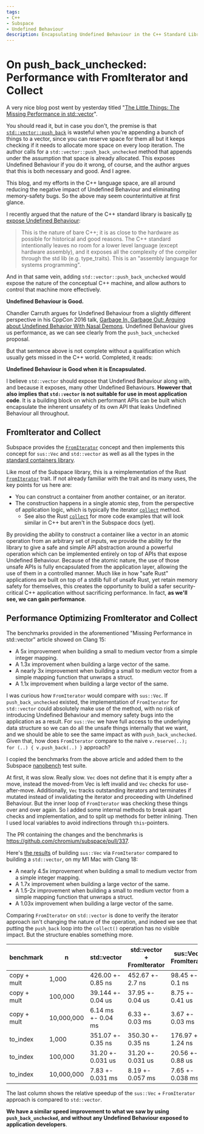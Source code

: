 ```yaml
---
tags:
- C++
- Subspace
- Undefined Behaviour
description: Encapsulating Undefined Behaviour in the C++ Standard Library for Performance with Safety
---
```

# On push_back_unchecked: Performance with FromIterator and Collect

A very nice blog post went by yesterday titled
"[The Little Things: The Missing Performance in std::vector](https://codingnest.com/the-little-things-the-missing-performance-in-std-vector/)".

You should read it, but in case you don't, the premise is that [`std::vector::push_back`](
https://en.cppreference.com/w/cpp/container/vector/push_back) is wasteful when you're appending
a bunch of things to a vector, since you can reserve space for them all but it keeps checking if it
needs to allocate more space on every loop iteration. The author calls for a
`std::vector::push_back_unchecked` method that appends under the assumption that space is already
allocated. This exposes Undefined Behaviour if you do it wrong, of course, and the author argues
that this is both necessary and good. And I agree.

This blog, and my efforts in the C++ language space, are all around reducing the negative impact of
Undefined Behaviour and eliminating memory-safety bugs. So the above may seem counterintuitive at
first glance.

I recently argued that the nature of the C++ standard library is basically [to expose Undefined
Behaviour](https://sunny.garden/@blinkygal/110871585437820584):
>  This is the nature of bare C++; it is as close to the hardware as possible for historical and
> good reasons. The C++ standard intentionally leaves no room for a lower level language (except
> hardware assembly), and it exposes all the complexity of the compiler through the std lib
> (e.g. type_traits). This is an "assembly language for systems programming".

And in that same vein, adding `std::vector::push_back_unchecked` would expose the nature of the
conceptual C++ machine, and allow authors to control that machine more effectively.

**Undefined Behaviour is Good.**

Chandler Carruth argues for Undefined Behaviour from a slightly different perspective in his CppCon
2016 talk, [Garbage In, Garbage Out: Arguing about Undefined Behavior With Nasal Demons](
https://www.youtube.com/watch?v=yG1OZ69H_-o). Undefined Behaviour gives us performance, as we can
see clearly from the `push_back_unchecked` proposal.

But that sentence above is not complete without a qualification which usually gets missed in the
C++ world. Completed, it reads:

**Undefined Behaviour is Good when it is Encapsulated.**

I believe `std::vector` should expose that Undefined Behaviour along with, and because it exposes,
many
other Undefined Behaviours. **However that also implies that `std::vector` is not suitable for use in
most application code**. It is a building block on which performant APIs can be built which
encapsulate the inherent unsafety of its own API that leaks Undefined Behaviour all throughout.

## FromIterator and Collect

Subspace provides the
[`FromIterator`](https://github.com/chromium/subspace/blob/36d965c504a570731a0e6f377fc994a0ad1daf05/sus/iter/from_iterator.h#L28-L43) concept
and then implements this concept for `sus::Vec` and `std::vector` as well as all the types in the
[standard containers library](https://en.cppreference.com/w/cpp/container).

Like most of the Subspace library, this is a reimplementation of the Rust [`FromIterator`](
https://doc.rust-lang.org/std/iter/trait.FromIterator.html) trait. If not already familiar with the
trait and its many uses, the key points for us here are:
- You can construct a container from another container, or an iterator.
- The construction happens in a single atomic step, from the perspective of application logic,
    which is typically the iterator [`collect`](
    https://github.com/chromium/subspace/blob/36d965c504a570731a0e6f377fc994a0ad1daf05/sus/iter/iterator_defn.h#L1097-L1120)
    method.
    - See also the Rust
     [`collect`](https://doc.rust-lang.org/std/iter/trait.Iterator.html#method.collect)
     for more code examples that will look similar in C++ but aren't in the Subspace docs (yet).

By providing the ability to construct a container like a vector in an atomic operation from an
arbitrary set of inputs, we provide the ability for the library to give a safe and simple API
abstraction around a powerful operation which can be implemented entirely on top of APIs that
expose Undefined Behaviour. Because of the atomic nature, the use of those unsafe APIs is fully
encapsulated from the application layer, allowing the use of them in a controlled manner. Much
like in how "safe Rust" applications are built on top of a stdlib full of unsafe Rust,
yet retain memory safety for themselves,
this creates the opportunity to build a safer security-critical C++ application without sacrificing
performance. In fact, **as we'll see, we can gain performance**.

## Performance Optimizing FromIterator and Collect

The benchmarks provided in the aforementioned "Missing Performance in std::vector" article showed
on Clang 15:
- A 5x improvement when building a small to medium vector from a simple integer mapping.
- A 1.3x improvement when building a large vector of the same.
- A nearly 3x improvement when building a small to medium vector from a simple mapping function
  that unwraps a struct.
- A 1.1x improvement when building a large vector of the same.

I was curious how `FromIterator` would compare with `sus::Vec`. 
If `push_back_unchecked` existed, the implementation of `FromIterator` for `std::vector`
could absolutely make use of
the method, with no risk of introducing Undefined Behaviour and memory safety bugs into the
application as a result. For `sus::Vec` we have full access to the underlying data structure so we
can do all the unsafe things internally that we want, and we should be able to see the same impact
as with `push_back_unchecked`. Given that, how does `FromIterator` compare to
the naive `v.reserve(..); for (..) { v.push_back(..) }` approach?

I copied the benchmarks from the above article and added them to the Subspace
[nanobench](https://github.com/martinus/nanobench) test suite.

At first, it was slow. Really slow. `Vec` does not define that it is empty after a move, instead
the moved-from Vec is left invalid and `Vec` checks for use-after-move. Additionally, `Vec` tracks
outstanding iterators and terminates if mutated instead of invalidating the iterator and proceeding
with Undefined Behaviour. But the inner loop of `FromIterator` was checking these things over and
over again. So I added some internal methods to break apart checks and implementation, and to split
up methods for better inlining. Then I used local variables to avoid indirections through
`this`-pointers.

The PR containing the changes and the benchmarks is https://github.com/chromium/subspace/pull/337.

Here's [the results](https://github.com/chromium/subspace/pull/337#issuecomment-1696793264) of
building `sus::Vec` via `FromIterator` compared to building a `std::vector`,
on my M1 Mac with Clang 18:
- A nearly 4.5x improvement when building a small to medium vector from a simple integer mapping.
- A 1.7x improvement when building a large vector of the same.
- A 1.5-2x improvement when building a small to medium vector from a simple mapping function
  that unwraps a struct.
- A 1.03x improvement when building a large vector of the same.

Comparing `FromIterator` on `std::vector` is done to verify the iterator approach isn't changing the
nature of the operation, and indeed we see that putting the `push_back` loop into the `collect()`
operation has no visible impact. But the structure enables something more.

| benchmark   | n          | std::vector         | std::vector + FromIterator | sus::Vec + FromIterator | std::vector / sus::Vec |
| ---------   | ---------- | -----------         | -------------------------- | ----------------------- | ---------------------- |
| copy + mult | 1,000      | 426.00 +- 0.85 ns   | 452.67 +- 2.7 ns           | 98.45 +- 0.1 ns         | 432.7%                  |
| copy + mult | 100,000    | 39.144 +- 0.04 us   | 37.95 +- 0.04 us           | 8.75 +- 0.41 us         | 447.4%                  |
| copy + mult | 10,000,000 | 6.14 ms +- 0.04 ms  | 6.33 +- 0.03 ms            | 3.67 +- 0.03 ms         | 167.3%                  |
| to_index    | 1,000      | 351.07 +- 0.35 ns   | 350.30 +- 0.35 ns          | 176.97 +- 1.24 ns       | 198.4%                  |
| to_index    | 100,000    | 31.20 +- 0.031 us   | 31.20 +- 0.031 us          | 20.56 +- 0.88 us        | 151.8%                  |
| to_index    | 10,000,000 | 7.83 +- 0.031 ms    | 8.19 +- 0.057 ms           | 7.65 +- 0.038 ms        | 102.4%                  |

The last column shows the relative speedup of the `sus::Vec` + `FromIterator` approach is compared
to `std::vector`.

**We have a similar speed improvement to what we saw by using `push_back_unchecked`, and without any
Undefined Behaviour exposed to application developers**.
